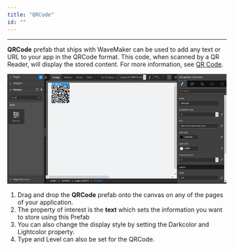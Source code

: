 ```yaml
---
title: "QRCode"
id: ""
---
```

---
**QRCode** prefab that ships with WaveMaker can be used to add any text or URL to your app in the QRCode format. This code, when scanned by a QR Reader, will display the stored content. For more information, see [QR Code](http://www.qrcode.com/en/).

[![](/learn/assets/QRCode_Prefab.png)](/learn/assets/QRCode_Prefab.png)

1. Drag and drop the **QRCode** prefab onto the canvas on any of the pages of your application.
2. The property of interest is the **text** which sets the information you want to store using this Prefab
3. You can also change the display style by setting the Darkcolor and Lightcolor property.
4. Type and Level can also be set for the QRCode.

